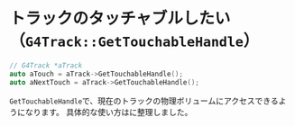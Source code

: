 # トラックのタッチャブルしたい（``G4Track::GetTouchableHandle``）

```cpp
// G4Track *aTrack
auto aTouch = aTrack->GetTouchableHandle();
auto aNextTouch = aTrack->GetTouchableHandle();
```

``GetTouchableHandle``で、現在のトラックの物理ボリュームにアクセスできるようになります。
具体的な使い方は[](./geant4-touchable.md)に整理しました。
